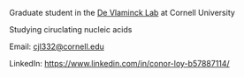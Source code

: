Graduate student in the [De Vlaminck Lab](https://devlaminck.bme.cornell.edu) at Cornell University

Studying ciruclating nucleic acids

Email: cjl332@cornell.edu

LinkedIn: https://www.linkedin.com/in/conor-loy-b57887114/
